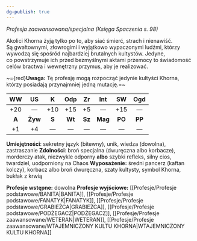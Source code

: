 ```yaml
---
dg-publish: true
---
```

*Profesja zaawansowana/specjalna (Księga Spaczenia s. 98)*

Akolici Khorna żyją tylko po to, aby siać śmierć, strach i nienawiść. Są gwałtownymi, złowrogimi i wyjątkowo wypaczonymi ludźmi, którzy wywodzą się spośród najbardziej brutalnych kultystów. Jedyne, co powstrzymuje ich przed bezmyślnymi aktami przemocy to świadomość celów bractwa i wewnętrzny przymus, aby je realizować.

~={red}**Uwaga:** Tę profesję mogą rozpocząć jedynie kultyści Khorna, którzy posiadają przynajmniej jedną mutację.=~

|  WW   |   US    |   K   |  Odp   |   Zr   |   Int   |   SW   |  Ogd   |
| :---: | :-----: | :---: | :----: | :----: | :-----: | :----: | :----: |
|  +20  |    —    |  +10  |  +15   |   +5   |    —    |  +15   |   —    |
| **A** | **Żyw** | **S** | **Wt** | **Sz** | **Mag** | **PO** | **PP** |
|  +1   |   +4    |   —   |   —    |   —    |    —    |   —    |   —    |

**Umiejętności**: sekretny język (bitewny), unik, wiedza (dowolna), zastraszanie
**Zdolności**: broń specjalna (dwuręczna albo korbacze), morderczy atak, niezwykle odporny **albo** szybki refleks, silny cios, twardziel, uodporniony na Chaos
**Wyposażenie:** średni pancerz (kaftan kolczy), korbacz albo broń dwuręczna, szaty kultysty, symbol Khorna, bukłak z krwią

**Profesje wstępne:** dowolna
**Profesje wyjściowe:** [[Profesje/Profesje podstawowe/BANITA\|BANITA]], [[Profesje/Profesje podstawowe/FANATYK\|FANATYK]], [[Profesje/Profesje podstawowe/GRABIEŻCA\|GRABIEŻCA]], [[Profesje/Profesje podstawowe/PODŻEGACZ\|PODŻEGACZ]], [[Profesje/Profesje zaawansowane/WETERAN\|WETERAN]], [[Profesje/Profesje zaawansowane/WTAJEMNICZONY KULTU KHORNA\|WTAJEMNICZONY KULTU KHORNA]]